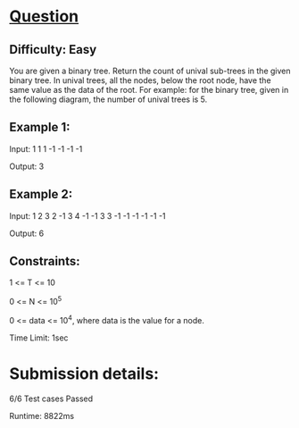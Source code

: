 # [Question](https://www.codingninjas.com/codestudio/problems/unival-trees_697311)

## Difficulty: Easy
You are given a binary tree. Return the count of unival sub-trees in the given binary tree. In unival trees, all the nodes, below the root node, have the same value as the data of the root.
For example: for the binary tree, given in the following diagram, the number of unival trees is 5.

## Example 1:
Input: 1 1 1 -1 -1 -1 -1

Output: 3

## Example 2:

Input: 1 2 3 2 -1 3 4 -1 -1 3 3 -1 -1 -1 -1 -1 -1

Output: 6

## Constraints:
1 <= T <= 10

0 <= N <= 10<sup>5</sup>

0 <= data <= 10<sup>4</sup>, where data is the value for a node.

Time Limit: 1sec

# Submission details:
6/6 Test cases Passed

Runtime: 8822ms

